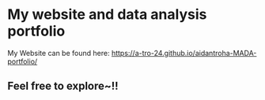 # My website and data analysis portfolio
My Website can be found here:
https://a-tro-24.github.io/aidantroha-MADA-portfolio/
## Feel free to explore~!!
